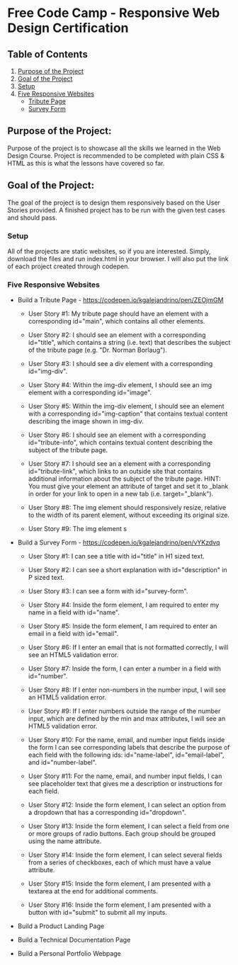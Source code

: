 # Free Code Camp - Responsive Web Design Certification
## Table of Contents
1. [Purpose of the Project](#purpose-of-the-project)
2. [Goal of the Project](#goal-of-the-project)
3. [Setup](#setup)
4. [Five Responsive Websites](#five-responsive-websites)
    - [Tribute Page](#build-a-tribute-page)
    - [Survey Form](#build-a-survey-form)  

## Purpose of the Project:
Purpose of the project is to showcase all the skills we learned in the Web Design Course. Project is recommended to be completed with plain CSS & HTML as this is what the lessons have covered so far.

## Goal of the Project:
The goal of the project is to design them responsively based on the User Stories provided. A finished project has to be run with the given test cases and should pass. 

### Setup
All of the projects are static websites, so if you are interested. Simply, download the files and run index.html in your browser. I will also put the link of each project created through codepen.

### Five Responsive Websites
* Build a Tribute Page - https://codepen.io/kgalejandrino/pen/ZEOjmGM
  - User Story #1: My tribute page should have an element with a corresponding id="main", which contains all other elements.

  - User Story #2: I should see an element with a corresponding id="title", which contains a string (i.e. text) that describes the subject of the tribute page (e.g. "Dr. Norman Borlaug").

  - User Story #3: I should see a div element with a corresponding id="img-div".

  - User Story #4: Within the img-div element, I should see an img element with a corresponding id="image".

  - User Story #5: Within the img-div element, I should see an element with a corresponding id="img-caption" that contains textual content describing the image shown in img-div.

  - User Story #6: I should see an element with a corresponding id="tribute-info", which contains textual content describing the subject of the tribute page.

  - User Story #7: I should see an a element with a corresponding id="tribute-link", which links to an outside site that contains additional information about the subject of the tribute page. HINT: You must give your element an attribute of target and set it to _blank in order for your link to open in a new tab (i.e. target="_blank").

  - User Story #8: The img element should responsively resize, relative to the width of its parent element, without exceeding its original size.

  - User Story #9: The img element s

* Build a Survey Form - https://codepen.io/kgalejandrino/pen/vYKzdvq
  - User Story #1: I can see a title with id="title" in H1 sized text.

  - User Story #2: I can see a short explanation with id="description" in P sized text.

  - User Story #3: I can see a form with id="survey-form".

  - User Story #4: Inside the form element, I am required to enter my name in a field with id="name".

  - User Story #5: Inside the form element, I am required to enter an email in a field with id="email".

  - User Story #6: If I enter an email that is not formatted correctly, I will see an HTML5 validation error.

  - User Story #7: Inside the form, I can enter a number in a field with id="number".

  - User Story #8: If I enter non-numbers in the number input, I will see an HTML5 validation error.

  - User Story #9: If I enter numbers outside the range of the number input, which are defined by the min and max attributes, I will see an HTML5 validation error.

  - User Story #10: For the name, email, and number input fields inside the form I can see corresponding labels that describe the purpose of each field with the following ids: id="name-label", id="email-label", and id="number-label".

  - User Story #11: For the name, email, and number input fields, I can see placeholder text that gives me a description or instructions for each field.

  - User Story #12: Inside the form element, I can select an option from a dropdown that has a corresponding id="dropdown".

  - User Story #13: Inside the form element, I can select a field from one or more groups of radio buttons. Each group should be grouped using the name attribute.

  - User Story #14: Inside the form element, I can select several fields from a series of checkboxes, each of which must have a value attribute.

  - User Story #15: Inside the form element, I am presented with a textarea at the end for additional comments.

  - User Story #16: Inside the form element, I am presented with a button with id="submit" to submit all my inputs.

* Build a Product Landing Page
* Build a Technical Documentation Page
* Build a Personal Portfolio Webpage


